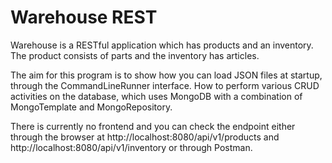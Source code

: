 # Warehouse REST

Warehouse is a RESTful application which has products and an inventory.
The product consists of parts and the inventory has articles.

The aim for this program is to show how you can load JSON files at startup, through the CommandLineRunner interface.
How to perform various CRUD activities on the database, which uses MongoDB with a combination of MongoTemplate and MongoRepository.

There is currently no frontend and you can check the endpoint either through the browser at http://localhost:8080/api/v1/products and http://localhost:8080/api/v1/inventory or through Postman.

